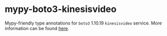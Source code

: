 # mypy-boto3-kinesisvideo

Mypy-friendly type annotations for `boto3` 1.10.19 `kinesisvideo` service.
More information can be found [here](https://github.com/vemel/mypy_boto3).